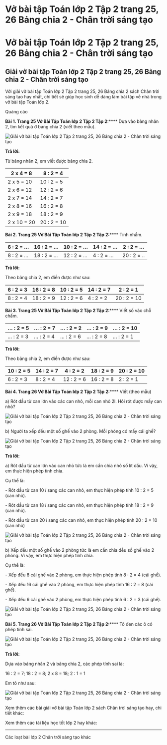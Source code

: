 # Vở bài tập Toán lớp 2 Tập 2 trang 25, 26 Bảng chia 2 - Chân trời sáng tạo

# Vở bài tập Toán lớp 2 Tập 2 trang 25, 26 Bảng chia 2 - Chân trời sáng tạo

## Giải vở bài tập Toán lớp 2 Tập 2 trang 25, 26 Bảng chia 2 - Chân trời sáng tạo

Với giải vở bài tập Toán lớp 2 Tập 2 trang 25, 26 Bảng chia 2 sách Chân trời sáng tạo hay nhất, chi tiết sẽ giúp học sinh dễ dàng làm bài tập về nhà trong vở bài tập Toán lớp 2.

Quảng cáo

**Bài 1. Trang 25 Vở Bài Tập Toán lớp 2 Tập 2 Tập 2:****** Dựa vào bảng nhân 2, tìm kết quả ở bảng chia 2 (viết theo mẫu).

![Giải vở bài tập Toán lớp 2 Tập 2 trang 25, 26 Bảng chia 2 - Chân trời sáng tạo](https://vietjack.com/vbt-toan-2-ct/images/bang-chia-2-trang-25-26-1.png)

**Trả lời:**

Từ bảng nhân 2, em viết được bảng chia 2.

2 x 4 = 8 |  8 : 2 = 4  
---|---  
2 x 5 = 10 |  10 : 2 = 5  
2 x 6 = 12 |  12 : 2 = 6  
2 x 7 = 14 |  14 : 2 = 7  
2 x 8 = 16 |  16 : 2 = 8  
2 x 9 = 18 |  18 : 2 = 9  
2 x 10 = 20 |  20 : 2 = 10  
  
**Bài 2. Trang 25 Vở Bài Tập Toán lớp 2 Tập 2 Tập 2:****** Tính nhẩm.

6 : 2 = … |  16 : 2 = … |  10 : 2 = … |  14 : 2 = … |  2 : 2 = …  
---|---|---|---|---  
8 : 2 = … |  18 : 2 = … |  12 : 2 = … |  4 : 2 = … |  20 : 2 = ..  
  
**Trả lời:**

Theo bảng chia 2, em điền được như sau:

6 : 2 = 3 |  16 : 2 = 8 |  10 : 2 = 5 |  14 : 2 = 7 |  2 : 2 = 1  
---|---|---|---|---  
8 : 2 = 4 |  18 : 2 = 9 |  12 : 2 = 6 |  4 : 2 = 2 |  20 : 2 = 10  
  
**Bài 3. Trang 25 Vở Bài Tập Toán lớp 2 Tập 2 Tập 2:****** Viết số vào chỗ chấm.

… : 2 = 5 |  … : 2 = 7 |  … : 2 = 2 |  … : 2 = 9 |  … : 2 = 10  
---|---|---|---|---  
… : 2 = 3 |  … : 2 = 4 |  … : 2 = 6 |  … : 2 = 8 |  … : 2 = 1  
  
**Trả lời:**

Theo bảng chia 2, em điền được như sau:

10 : 2 = 5 |  14 : 2 = 7 |  4 : 2 = 2 |  18 : 2 = 9 |  20 : 2 = 10  
---|---|---|---|---  
6 : 2 = 3 |  8 : 2 = 4 |  12 : 2 = 6 |  16 : 2 = 8 |  2 : 2 = 1  
  
**Bài 4. Trang 26 Vở Bài Tập Toán lớp 2 Tập 2 Tập 2:****** Viết (theo mẫu)

a) Rót dầu từ can lớn vào các can nhỏ, mỗi can nhỏ 2l. Hỏi rót được mấy can nhỏ?

![Giải vở bài tập Toán lớp 2 Tập 2 trang 25, 26 Bảng chia 2 - Chân trời sáng tạo](https://vietjack.com/vbt-toan-2-ct/images/bang-chia-2-trang-25-26-2.png)

b) Người ta xếp đều một số ghế vào 2 phòng. Mỗi phòng có mấy cái ghế?

![Giải vở bài tập Toán lớp 2 Tập 2 trang 25, 26 Bảng chia 2 - Chân trời sáng tạo](https://vietjack.com/vbt-toan-2-ct/images/bang-chia-2-trang-25-26-3.png)

**Trả lời:**

a) Rót dầu từ can lớn vào can nhỏ tức là em cần chia nhỏ số lít dầu. Vì vậy, em thực hiện phép tính chia.

Cụ thể là: 

\- Rót dầu từ can 10 _l_ sang các can nhỏ, em thực hiện phép tính 10 : 2 = 5 (can nhỏ).

\- Rót dầu từ can 18 _l_ sang các can nhỏ, em thực hiện phép tính 18 : 2 = 9 (can nhỏ).

\- Rót dầu từ can 20 _l_ sang các can nhỏ, em thực hiện phép tính 20 : 2 = 10 (can nhỏ)

![Giải vở bài tập Toán lớp 2 Tập 2 trang 25, 26 Bảng chia 2 - Chân trời sáng tạo](https://vietjack.com/vbt-toan-2-ct/images/bang-chia-2-trang-25-26-4.png)

b) Xếp đều một số ghế vào 2 phòng tức là em cần chia đều số ghế vào 2 phòng. Vì vậy, em thực hiện phép tính chia.

Cụ thể là:

\- Xếp đều 8 cái ghế vào 2 phòng, em thực hiện phép tính 8 : 2 = 4 (cái ghế).

\- Xếp đều 16 cái ghế vào 2 phòng, em thực hiện phép tính 16 : 2 = 8 (cái ghế).

\- Xếp đều 6 cái ghế vào 2 phòng, em thực hiện phép tính 6 : 2 = 3 (cái ghế).

![Giải vở bài tập Toán lớp 2 Tập 2 trang 25, 26 Bảng chia 2 - Chân trời sáng tạo](https://vietjack.com/vbt-toan-2-ct/images/bang-chia-2-trang-25-26-5.png)

**Bài 5. Trang 26 Vở Bài Tập Toán lớp 2 Tập 2 Tập 2:****** Tô đen các ô có phép tính sai.

![Giải vở bài tập Toán lớp 2 Tập 2 trang 25, 26 Bảng chia 2 - Chân trời sáng tạo](https://vietjack.com/vbt-toan-2-ct/images/bang-chia-2-trang-25-26-6.png)

**Trả lời:**

Dựa vào bảng nhân 2 và bảng chia 2, các phép tính sai là:

16 : 2 = 7; 18 : 2 = 8; 2 x 8 = 18; 2 : 1 = 1

Em tô như sau:

![Giải vở bài tập Toán lớp 2 Tập 2 trang 25, 26 Bảng chia 2 - Chân trời sáng tạo](https://vietjack.com/vbt-toan-2-ct/images/bang-chia-2-trang-25-26-7.png)

Xem thêm các bài giải vở bài tập Toán lớp 2 sách Chân trời sáng tạo hay, chi tiết khác:

Xem thêm các tài liệu học tốt lớp 2 hay khác:

* * *

Các loạt bài lớp 2 Chân trời sáng tạo khác
